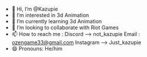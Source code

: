 - 👋 Hi, I’m @Kazupie
- 👀 I’m interested in 3d Animation
- 🌱 I’m currently learning 3d Animation
- 💞️ I’m looking to collaborate with Riot Games
- 📫 How to reach me :
  Discord --> not_kazupie
  Email : ozengame33@gmail.com
  Instagram --> Just_kazupie
- 😄 Pronouns: He/him

<!---
Kazupie/Kazupie is a ✨ special ✨ repository because its `README.md` (this file) appears on your GitHub profile.
You can click the Preview link to take a look at your changes.
--->
